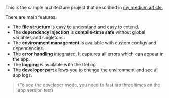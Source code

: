 This is the sample architecture project that described in [my medium article.](https://medium.com/@kirsapps/my-vision-of-flutter-app-architecture-a80fd8824568)

There are main features:
* The **file structure** is easy to understand and easy to extend.
* The **dependency injection** is **compile-time safe** without global variables and singletons.
* The **environment management** is available with custom configs and dependencies.
* The **error handling** integrated. It captures all errors which can appear in the app.
* The **logging** is available with the DeLog.
* The **developer part** allows you to change the environment and see all app logs. 
> (To see the developer mode, you need to fast tap three times on the app version text)